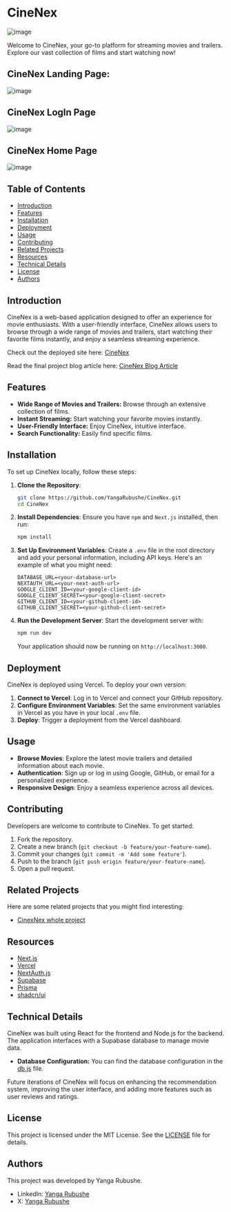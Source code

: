 # CineNex
![image](https://github.com/YangaRubushe/cinenex-landingpage/assets/118383164/2ddf00fc-c25d-4a60-addd-2401461052ce)


Welcome to CineNex, your go-to platform for streaming movies and trailers. Explore our vast collection of films and start watching now!

## CineNex Landing Page:
![image](https://github.com/YangaRubushe/cinenex-landingpage/assets/118383164/4a99364c-629d-4a72-8398-e16d86e54723)

## CineNex LogIn Page
![image](https://github.com/YangaRubushe/cinenex-landingpage/assets/118383164/8bedd662-3751-4fd8-ad39-9e187f1c9acb)

## CineNex Home Page
![image](https://github.com/YangaRubushe/cinenex-landingpage/assets/118383164/bfe4189c-ebe7-4ae1-9fd2-1ed029b0eb75)

## Table of Contents

- [Introduction](#introduction)
- [Features](#features)
- [Installation](#installation)
- [Deployment](#deployment)
- [Usage](#usage)
- [Contributing](#contributing)
- [Related Projects](#related-projects)
- [Resources](#resources)
- [Technical Details](#technical-details)
- [License](#license)
- [Authors](#authors)

## Introduction

CineNex is a web-based application designed to offer an experience for movie enthusiasts. With a user-friendly interface, CineNex allows users to browse through a wide range of movies and trailers, start watching their favorite films instantly, and enjoy a seamless streaming experience.

Check out the deployed site here: [CineNex](https://cinenex.vercel.app/)

Read the final project blog article here: [CineNex Blog Article](https://medium.com/@zilithemba10/building-cinenex-my-journey-through-developing-a-modern-movie-streaming-platform-d53141bdaf78)

## Features

- **Wide Range of Movies and Trailers:** Browse through an extensive collection of films.
- **Instant Streaming:** Start watching your favorite movies instantly.
- **User-Friendly Interface:** Enjoy CineNex, intuitive interface.
- **Search Functionality:** Easily find specific films.

## Installation

To set up CineNex locally, follow these steps:

1. **Clone the Repository**:
   ```sh
   git clone https://github.com/YangaRubushe/CineNex.git
   cd CineNex
   ```

2. **Install Dependencies**:
   Ensure you have `npm` and `Next.js` installed, then run:
   ```sh
   npm install
   ```

3. **Set Up Environment Variables**:
   Create a `.env` file in the root directory and add your personal information, including API keys. Here's an example of what you might need:
   ```env
   DATABASE_URL=<your-database-url>
   NEXTAUTH_URL=<your-next-auth-url>
   GOOGLE_CLIENT_ID=<your-google-client-id>
   GOOGLE_CLIENT_SECRET=<your-google-client-secret>
   GITHUB_CLIENT_ID=<your-github-client-id>
   GITHUB_CLIENT_SECRET=<your-github-client-secret>
   ```

4. **Run the Development Server**:
   Start the development server with:
   ```sh
   npm run dev
   ```

   Your application should now be running on `http://localhost:3000`.

## Deployment

CineNex is deployed using Vercel. To deploy your own version:

1. **Connect to Vercel**: Log in to Vercel and connect your GitHub repository.
2. **Configure Environment Variables**: Set the same environment variables in Vercel as you have in your local `.env` file.
3. **Deploy**: Trigger a deployment from the Vercel dashboard.

## Usage

- **Browse Movies**: Explore the latest movie trailers and detailed information about each movie.
- **Authentication**: Sign up or log in using Google, GitHub, or email for a personalized experience.
- **Responsive Design**: Enjoy a seamless experience across all devices.

## Contributing

Developers are welcome to contribute to CineNex. To get started:

1. Fork the repository.
2. Create a new branch (`git checkout -b feature/your-feature-name`).
3. Commit your changes (`git commit -m 'Add some feature'`).
4. Push to the branch (`git push origin feature/your-feature-name`).
5. Open a pull request.

## Related Projects

Here are some related projects that you might find interesting:

- [CinexNex whole project](https://github.com/YangaRubushe/CineNex)

## Resources

- [Next.js](https://nextjs.org/)
- [Vercel](https://vercel.com/)
- [NextAuth.js](https://next-auth.js.org/)
- [Supabase](https://supabase.com/)
- [Prisma](https://www.prisma.io/)
- [shadcn/ui](https://shadcn.dev/)

## Technical Details

CineNex was built using React for the frontend and Node.js for the backend. The application interfaces with a Supabase database to manage movie data.

- **Database Configuration:** You can find the database configuration in the [db.js](https://github.com/YangaRubushe/CineNex/blob/master/app/utils/db.ts) file.

Future iterations of CineNex will focus on enhancing the recommendation system, improving the user interface, and adding more features such as user reviews and ratings.

## License

This project is licensed under the MIT License. See the [LICENSE](LICENCE) file for details.

## Authors

This project was developed by Yanga Rubushe.

- LinkedIn: [Yanga Rubushe](https://www.linkedin.com/in/yangarubushe)
- X: [Yanga Rubushe](https://www.x.com/yangarubushe)
